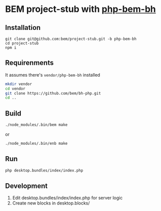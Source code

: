 # BEM project-stub with [php-bem-bh](https://github.com/zxqfox/php-bem-bh)

## Installation
```
git clone git@github.com:bem/project-stub.git -b php-bem-bh
cd project-stub
npm i
```

## Requirenments
It assumes there's `vendor/php-bem-bh` installed

```bash
mkdir vendor
cd vendor
git clone https://github.com/bem/bh-php.git
cd ..
```

## Build
```bash
./node_modules/.bin/bem make
```

or

```bash
./node_modules/.bin/enb make
```

## Run
```bash
php desktop.bundles/index/index.php
```

## Development
1. Edit desktop.bundles/index/index.php for server logic
2. Create new blocks in desktop.blocks/
